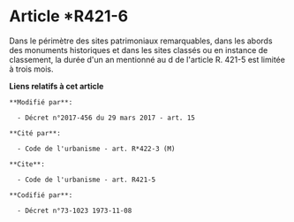 # Article *R421-6

Dans le périmètre des sites patrimoniaux remarquables, dans les abords des monuments historiques et dans les sites classés ou
en instance de classement, la durée d'un an mentionné au d de l'article R. 421-5 est limitée à trois mois.

**Liens relatifs à cet article**

	**Modifié par**:

	  - Décret n°2017-456 du 29 mars 2017 - art. 15

	**Cité par**:

	  - Code de l'urbanisme - art. R*422-3 (M)

	**Cite**:

	  - Code de l'urbanisme - art. R421-5

	**Codifié par**:

	  - Décret n°73-1023 1973-11-08
